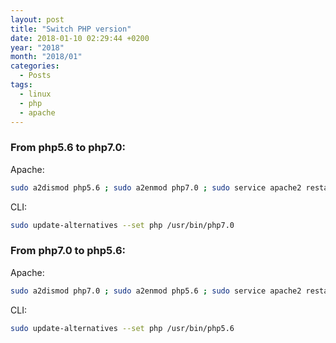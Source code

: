 ```yaml
---
layout: post
title: "Switch PHP version"
date: 2018-01-10 02:29:44 +0200
year: "2018"
month: "2018/01"
categories:
  - Posts
tags:
  - linux
  - php
  - apache
---
```


### From php5.6 to php7.0:

Apache:

```bash
sudo a2dismod php5.6 ; sudo a2enmod php7.0 ; sudo service apache2 restart
```

CLI:

```bash
sudo update-alternatives --set php /usr/bin/php7.0
```

### From php7.0 to php5.6:

Apache:

```bash
sudo a2dismod php7.0 ; sudo a2enmod php5.6 ; sudo service apache2 restart
```

CLI:

```bash
sudo update-alternatives --set php /usr/bin/php5.6
```

